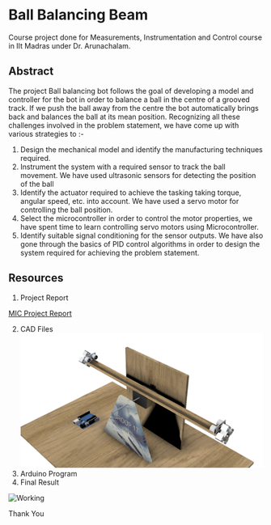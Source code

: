 # Ball Balancing Beam

Course project done for Measurements, Instrumentation and Control course in IIt Madras under Dr. Arunachalam.

## Abstract
The project Ball balancing bot follows the goal of developing a model and controller for the bot in order to balance a ball in the centre of a grooved track. If we push the ball away from the centre the bot automatically brings back and balances the ball at its mean position. Recognizing all these challenges involved in the problem statement, we have come up with various strategies to :-
1. Design the mechanical model and identify the manufacturing techniques required.
2. Instrument the system with a required sensor to track the ball movement. We have used ultrasonic sensors for detecting the position of the ball 
3. Identify the actuator required to achieve the tasking taking torque, angular speed, etc. into account. We have used a servo motor for controlling the ball position.
4. Select the microcontroller in order to control the motor properties, we have spent time to learn controlling servo motors using Microcontroller.
5. Identify suitable signal conditioning for the sensor outputs. We have also gone through the basics of PID control algorithms in order to design the system required for achieving the problem statement.

## Resources
1. Project Report

[MIC Project Report](https://github.com/VeerendraH/Projects-in-Code/blob/master/Ball%20Balancing%20Beam/MIC/Report/MIC.pdf)

2. CAD Files
![Assembly](https://github.com/VeerendraH/Projects-in-Code/blob/master/Ball%20Balancing%20Beam/MIC/3D%20Modelling/Assembly%20v1.png)
3. Arduino Program
4. Final Result

![Working](https://github.com/VeerendraH/Projects-in-Code/blob/master/Ball%20Balancing%20Beam/MIC/Report/Video%20Optimised.gif)

Thank You
